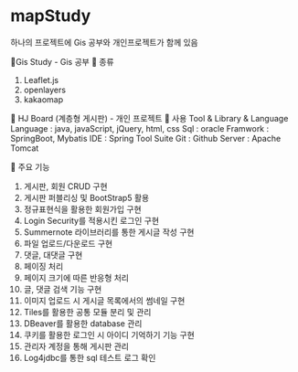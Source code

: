 # mapStudy
하나의 프로젝트에 Gis 공부와 개인프로젝트가 함께 있음

🔶Gis Study - Gis 공부
🔷 종류
1. Leaflet.js
2. openlayers
3. kakaomap




🔶 HJ Board (계층형 게시판) - 개인 프로젝트
🔷 사용 Tool & Library & Language
Language : java, javaScript, jQuery, html, css
Sql : oracle
Framwork : SpringBoot, Mybatis
IDE : Spring Tool Suite
Git : Github
Server : Apache Tomcat

🔷 주요 기능
1. 게시판, 회원 CRUD 구현
2. 게시판 퍼블리싱 및 BootStrap5 활용
3. 정규표현식을 활용한 회원가입 구현
4. Login Security를 적용시킨 로그인 구현
5. Summernote 라이브러리를 통한 게시글 작성 구현
6. 파일 업로드/다운로드 구현
7. 댓글, 대댓글 구현
8. 페이징 처리
9. 페이지 크기에 따른 반응형 처리
10. 글, 댓글 검색 기능 구현
11. 이미지 업로드 시 게시글 목록에서의 썸네일 구현
12. Tiles를 활용한 공통 모듈 분리 및 관리
13. DBeaver를 활용한 database 관리
14. 쿠키를 활용한 로그인 시 아이디 기억하기 기능 구현
15. 관리자 계정을 통해 게시판 관리
16. Log4jdbc를 통한 sql 테스트 로그 확인
